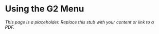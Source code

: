 #    Using the G2 Menu

_This page is a placeholder. Replace this stub with your content or link to a PDF._
